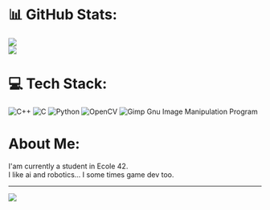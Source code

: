 # 📊 GitHub Stats:
![](https://github-readme-streak-stats.herokuapp.com/?user=Higlix&theme=prussian&hide_border=false)<br/>
![](https://github-readme-stats.vercel.app/api/top-langs/?username=Higlix&theme=prussian&hide_border=false&include_all_commits=false&count_private=true&layout=compact)

# 💻 Tech Stack:
![C++](https://img.shields.io/badge/c++-%2300599C.svg?style=flat-square&logo=c%2B%2B&logoColor=white) ![C](https://img.shields.io/badge/c-%2300599C.svg?style=flat-square&logo=c&logoColor=white) ![Python](https://img.shields.io/badge/python-3670A0?style=flat-square&logo=python&logoColor=ffdd54) ![OpenCV](https://img.shields.io/badge/opencv-%23white.svg?style=flat-square&logo=opencv&logoColor=white) ![Gimp Gnu Image Manipulation Program](https://img.shields.io/badge/Gimp-657D8B?style=flat-square&logo=gimp&logoColor=FFFFFF)

# About Me:
I'am currently a student in Ecole 42.<br>I like ai and robotics... I some times game dev too.

---
[![](https://visitcount.itsvg.in/api?id=Higlix&icon=0&color=0)](https://visitcount.itsvg.in)


